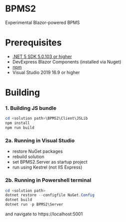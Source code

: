 # BPMS2
Experimental Blazor-powered BPMS

# Prerequisites
* [.NET 5 SDK 5.0.103 or higher](https://dotnet.microsoft.com/download/dotnet/5.0)
* DevExpress Blazor Components (installed via Nuget)
* [npm](https://www.npmjs.com/get-npm)
* Visual Studio 2019 16.9 or higher

# Building
### 1. Building JS bundle
```PowerShell
cd <solution path>\BPMS2\Client\JSLib
npm install
npm run build
```
### 2a. Running in Visual Studio
* restore NuGet packages
* rebuild solution
* set BPMS2.Server as startup project
* run using Kestrel (not IIS Express)

### 2b. Running in Powershell terminal
```PowerShell
cd <solution path>
dotnet restore --configfile NuGet.Config
dotnet build
dotnet run -p BPMS2\Server
```
and navigate to https://localhost:5001
